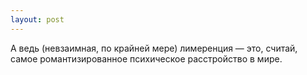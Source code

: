 ```yaml
---
layout: post
---
```


А ведь (невзаимная, по крайней мере) лимеренция — это, считай, самое романтизированное психическое расстройство в мире.
